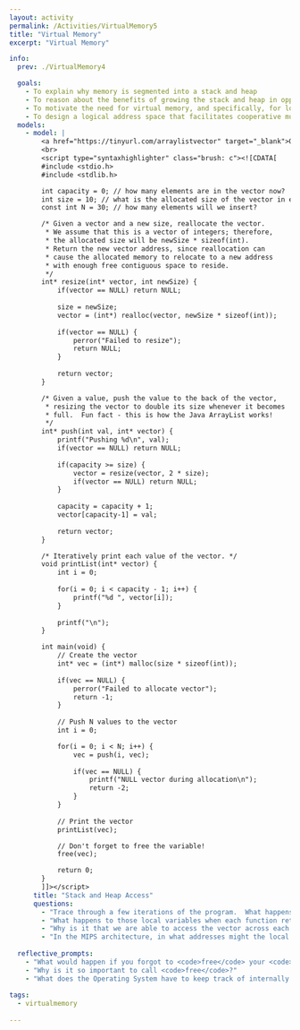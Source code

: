 ```yaml
---
layout: activity
permalink: /Activities/VirtualMemory5
title: "Virtual Memory"
excerpt: "Virtual Memory"

info:
  prev: ./VirtualMemory4

  goals: 
    - To explain why memory is segmented into a stack and heap
    - To reason about the benefits of growing the stack and heap in opposite directions
    - To motivate the need for virtual memory, and specifically, for logical addressing
    - To design a logical address space that facilitates cooperative multitasking
  models:
    - model: |
        <a href="https://tinyurl.com/arraylistvector" target="_blank">Open the code visualizer below in a new window!</a>
        <br>
        <script type="syntaxhighlighter" class="brush: c"><![CDATA[
        #include <stdio.h>
        #include <stdlib.h>

        int capacity = 0; // how many elements are in the vector now?
        int size = 10; // what is the allocated size of the vector in elements?
        const int N = 30; // how many elements will we insert?

        /* Given a vector and a new size, reallocate the vector.  
         * We assume that this is a vector of integers; therefore,
         * the allocated size will be newSize * sizeof(int).  
         * Return the new vector address, since reallocation can 
         * cause the allocated memory to relocate to a new address
         * with enough free contiguous space to reside.
         */
        int* resize(int* vector, int newSize) {
            if(vector == NULL) return NULL;
            
            size = newSize;
            vector = (int*) realloc(vector, newSize * sizeof(int));
            
            if(vector == NULL) {
                perror("Failed to resize");
                return NULL;
            }
            
            return vector;
        }

        /* Given a value, push the value to the back of the vector,
         * resizing the vector to double its size whenever it becomes
         * full.  Fun fact - this is how the Java ArrayList works!
         */
        int* push(int val, int* vector) {
            printf("Pushing %d\n", val);
            if(vector == NULL) return NULL;
            
            if(capacity >= size) {
                vector = resize(vector, 2 * size);
                if(vector == NULL) return NULL;
            }
            
            capacity = capacity + 1;
            vector[capacity-1] = val;
            
            return vector;
        }

        /* Iteratively print each value of the vector. */
        void printList(int* vector) {
            int i = 0;
            
            for(i = 0; i < capacity - 1; i++) {
                printf("%d ", vector[i]);
            }
            
            printf("\n");
        }

        int main(void) {
            // Create the vector
            int* vec = (int*) malloc(size * sizeof(int));
            
            if(vec == NULL) {
                perror("Failed to allocate vector");
                return -1;
            }
            
            // Push N values to the vector
            int i = 0;

            for(i = 0; i < N; i++) {
                vec = push(i, vec);
                
                if(vec == NULL) {
                    printf("NULL vector during allocation\n");
                    return -2;
                }
            }
            
            // Print the vector
            printList(vec);

            // Don't forget to free the variable!
            free(vec);

            return 0;
        }
        ]]></script>        
      title: "Stack and Heap Access"
      questions:
        - "Trace through a few iterations of the program.  What happens to the local variables of each function as it is called?"
        - "What happens to those local variables when each function returns?"
        - "Why is it that we are able to access the vector across each function call, when the local variable storing its location is created as a local stack variable in <code>main</code>?"
        - "In the MIPS architecture, in what addresses might the local variables of each function be stored as they are called?"   
        
  reflective_prompts: 
    - "What would happen if you forgot to <code>free</code> your <code>malloc</code>'ed memory, and then your program terminated normally?"
    - "Why is it so important to call <code>free</code>?"
    - "What does the Operating System have to keep track of internally for each running program (&quot;process&quot;) in order to locate its stack variables?  In other words, given a logical address (which is not unique across programs), how do you determine the actual physical address in memory of that value?"
    
tags:
  - virtualmemory
  
---
```


